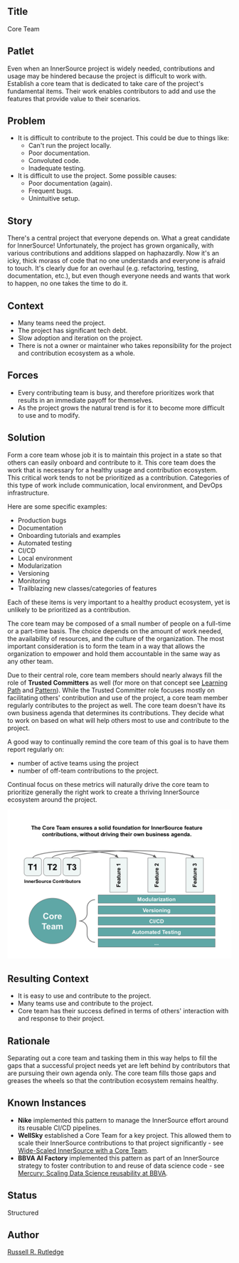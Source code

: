 ## Title

Core Team

## Patlet

Even when an InnerSource project is widely needed, contributions and usage may be hindered because the project is difficult to work with.
Establish a core team that is dedicated to take care of the project's fundamental items.
Their work enables contributors to add and use the features that provide value to their scenarios.

## Problem

* It is difficult to contribute to the project.
This could be due to things like:
  * Can't run the project locally.
  * Poor documentation.
  * Convoluted code.
  * Inadequate testing.
* It is difficult to use the project.
Some possible causes:
  * Poor documentation (again).
  * Frequent bugs.
  * Unintuitive setup.

## Story

There's a central project that everyone depends on.
What a great candidate for InnerSource!
Unfortunately, the project has grown organically, with various contributions and additions slapped on haphazardly.
Now it's an icky, thick morass of code that no one understands and everyone is afraid to touch.
It's clearly due for an overhaul (e.g. refactoring, testing, documentation, etc.), but even though everyone needs and wants that work to happen, no one takes the time to do it.

## Context

* Many teams need the project.
* The project has significant tech debt.
* Slow adoption and iteration on the project.
* There is not a owner or maintainer who takes reponsibility for the project and contribution ecosystem as a whole.

## Forces

* Every contributing team is busy, and therefore prioritizes work that results in an immediate payoff for themselves.
* As the project grows the natural trend is for it to become more difficult to use and to modify.

## Solution

Form a core team whose job it is to maintain this project in a state so that others can easily onboard and contribute to it.
This core team does the work that is necessary for a healthy usage and contribution ecosystem.
This critical work tends to not be prioritized as a contribution.
Categories of this type of work include communication, local environment, and DevOps infrastructure.

Here are some specific examples:

* Production bugs
* Documentation
* Onboarding tutorials and examples
* Automated testing
* CI/CD
* Local environment
* Modularization
* Versioning
* Monitoring
* Trailblazing new classes/categories of features

Each of these items is very important to a healthy product ecosystem, yet is unlikely to be prioritized as a contribution.

The core team may be composed of a small number of people on a full-time or a part-time basis.
The choice depends on the amount of work needed, the availability of resources, and the culture of the organization.
The most important consideration is to form the team in a way that allows the organization to empower and hold them accountable in the same way as any other team.

Due to their central role, core team members should nearly always fill the role of **Trusted Committers** as well (for more on that concept see [Learning Path][tc-learning-path] and [Pattern][tc-pattern]).
While the Trusted Committer role focuses mostly on facilitating others' contribution and use of the project, a core team member regularly contributes to the project as well.
The core team doesn't have its own business agenda that determines its contributions.
They decide what to work on based on what will help others most to use and contribute to the project.

A good way to continually remind the core team of this goal is to have them report regularly on:

* number of active teams using the project
* number of off-team contributions to the project.

Continual focus on these metrics will naturally drive the core team to prioritize generally the right work to create a thriving InnerSource ecosystem around the project.

![Responsibilities of Core Team and InnerSource Contributors](../../assets/img/core-team.png)

## Resulting Context

* It is easy to use and contribute to the project.
* Many teams use and contribute to the project.
* Core team has their success defined in terms of others' interaction with and response to their project.

## Rationale

Separating out a core team and tasking them in this way helps to fill the gaps that a successful project needs yet are left behind by contributors that are pursuing their own agenda only.
The core team fills those gaps and greases the wheels so that the contribution ecosystem remains healthy.

## Known Instances

* **Nike** implemented this pattern to manage the InnerSource effort around its reusable CI/CD pipelines.
* **WellSky** established a Core Team for a key project. This allowed them to scale their InnerSource contributions to that project significantly - see [Wide-Scaled InnerSource with a Core Team](https://www.youtube.com/watch?v=kgxexjYdhIc).
* **BBVA AI Factory** implemented this pattern as part of an InnerSource strategy to foster contribution to and reuse of data science code - see [Mercury: Scaling Data Science reusability at BBVA](https://www.bbvaaifactory.com/mercury-acelerando-la-reutilizacion-en-ciencia-de-datos-dentro-de-bbva/).

## Status

Structured

## Author

[Russell R. Rutledge](https://github.com/rrrutledge)

[tc-learning-path]: https://innersourcecommons.org/learn/learning-path/trusted-committer/
[tc-pattern]: ../2-structured/trusted-committer.md

